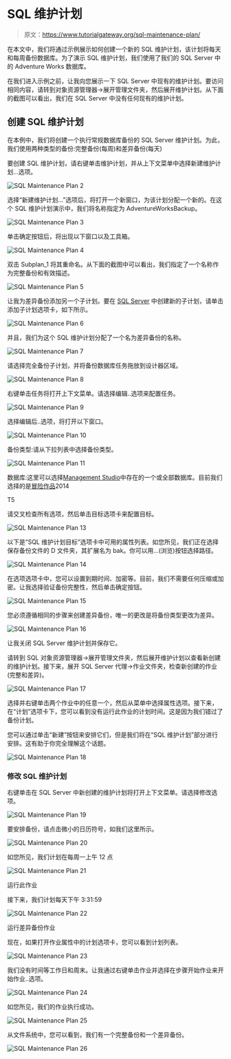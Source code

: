 # SQL 维护计划

> 原文：<https://www.tutorialgateway.org/sql-maintenance-plan/>

在本文中，我们将通过示例展示如何创建一个新的 SQL 维护计划，该计划将每天和每周备份数据库。为了演示 SQL 维护计划，我们使用了我们的 SQL Server 中的 Adventure Works 数据库。

在我们进入示例之前，让我向您展示一下 SQL Server 中现有的维护计划。要访问相同内容，请转到对象资源管理器->展开管理文件夹，然后展开维护计划。从下面的截图可以看出，我们在 SQL Server 中没有任何现有的维护计划。

## 创建 SQL 维护计划

在本例中，我们将创建一个执行常规数据库备份的 SQL Server 维护计划。为此，我们使用两种类型的备份:完整备份(每周)和差异备份(每天)

要创建 SQL 维护计划，请右键单击维护计划，并从上下文菜单中选择新建维护计划…选项。

![SQL Maintenance Plan 2](img/1c4135df5f5694cb0d129ff1093b50fc.png)

选择“新建维护计划...”选项后，将打开一个新窗口，为该计划分配一个新的。在这个 SQL 维护计划演示中，我们将名称指定为 AdventureWorksBackup。

![SQL Maintenance Plan 3](img/fa84129cecb36b9c811213dbee0513d3.png)

单击确定按钮后，将出现以下窗口以及工具箱。

![SQL Maintenance Plan 4](img/809d7ecafa26fd28777be70c82c081eb.png)

双击 Subplan_1 将其重命名。从下面的截图中可以看出，我们指定了一个名称作为完整备份和有效描述。

![SQL Maintenance Plan 5](img/56c7aa1a3b0a0e3e54831f995151a2fc.png)

让我为差异备份添加另一个子计划。要在 [SQL Server](https://www.tutorialgateway.org/sql/) 中创建新的子计划，请单击添加子计划选项卡，如下所示。

![SQL Maintenance Plan 6](img/8f05310bd59b99eef2f2ff7414a57335.png)

并且，我们为这个 SQL 维护计划分配了一个名为差异备份的名称。

![SQL Maintenance Plan 7](img/d6db0a3bd67d2761cfffd5bbe71ce951.png)

请选择完全备份子计划，并将备份数据库任务拖放到设计器区域。

![SQL Maintenance Plan 8](img/0a6c01ea91c3e19dca56131030312fd5.png)

右键单击任务将打开上下文菜单。请选择编辑..选项来配置任务。

![SQL Maintenance Plan 9](img/b122cbcec5a5382c3af68c89f241c1bd.png)

选择编辑后..选项，将打开以下窗口。

![SQL Maintenance Plan 10](img/2509e1b6a27ace8e122faea8c6b6aaee.png)

备份类型:请从下拉列表中选择备份类型。

![SQL Maintenance Plan 11](img/135f4cdce455b6dc269a9eb6d81c7d52.png)

数据库:这里可以选择[Management Studio](https://www.tutorialgateway.org/sql-server-management-studio/)中存在的一个或全部数据库。目前我们选择的是[冒险作品](https://www.tutorialgateway.org/download-and-install-adventureworks-database/)2014

T5

请交叉检查所有选项，然后单击目标选项卡来配置目标。

![SQL Maintenance Plan 13](img/ae2862b7f2849ebc0c8f2ac2d8a3b0bc.png)

以下是“SQL 维护计划目标”选项卡中可用的属性列表。如您所见，我们正在选择保存备份文件的 D 文件夹，其扩展名为 bak。你可以用…(浏览)按钮选择路径。

![SQL Maintenance Plan 14](img/8daf59806ad2d955513c37042b033575.png)

在选项选项卡中，您可以设置到期时间、加密等。目前，我们不需要任何压缩或加密。让我选择验证备份完整性，然后单击确定按钮。

![SQL Maintenance Plan 15](img/8e9a86de7bcca655107efc2d715b2863.png)

您必须遵循相同的步骤来创建差异备份，唯一的更改是将备份类型更改为差异。

![SQL Maintenance Plan 16](img/2a605882b682612ac7c3327ad461a7e5.png)

让我关闭 SQL Server 维护计划并保存它。

请转到 SQL 对象资源管理器->展开管理文件夹，然后展开维护计划以查看新创建的维护计划。接下来，展开 SQL Server 代理->作业文件夹，检查新创建的作业(完整和差异)。

![SQL Maintenance Plan 17](img/a586825c9572beec09dcf338b3468711.png)

选择并右键单击两个作业中的任意一个，然后从菜单中选择属性选项。接下来，在“计划”选项卡下，您可以看到没有运行此作业的计划时间。这是因为我们错过了备份计划。

您可以通过单击“新建”按钮来安排它们，但是我们将在“SQL 维护计划”部分进行安排。这有助于你完全理解这个话题。

![SQL Maintenance Plan 18](img/fe7779116ea385332c3f400d4ef0db80.png)

### 修改 SQL 维护计划

右键单击在 SQL Server 中新创建的维护计划将打开上下文菜单。请选择修改选项。

![SQL Maintenance Plan 19](img/251e6179b9adbb7f61b34bf47258860e.png)

要安排备份，请点击微小的日历符号，如我们这里所示。

![SQL Maintenance Plan 20](img/4ef803467c6cd564d65300a92cbbee4d.png)

如您所见，我们计划在每周一上午 12 点

![SQL Maintenance Plan 21](img/2769139a451f3a0b97317a76c7c884be.png)

运行此作业

接下来，我们计划每天下午 3:31:59

![SQL Maintenance Plan 22](img/0b9c2634df575bb182747128b828085f.png)

运行差异备份作业

现在，如果打开作业属性中的计划选项卡，您可以看到计划列表。

![SQL Maintenance Plan 23](img/d08f1d44f54015f20f2f5bcf5335dd8f.png)

我们没有时间等工作日和周末。让我通过右键单击作业并选择在步骤开始作业来开始作业..选项。

![SQL Maintenance Plan 24](img/a62a0368a55c896cf1622e4f6fb94365.png)

如您所见，我们的作业执行成功。

![SQL Maintenance Plan 25](img/0e5129b0c53de2705324ab906c69d826.png)

从文件系统中，您可以看到，我们有一个完整备份和一个差异备份。

![SQL Maintenance Plan 26](img/61ba2e1b3498b3a2818c32721bd48520.png)